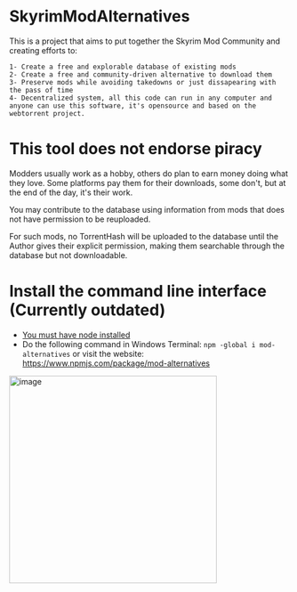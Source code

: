 # SkyrimModAlternatives
This is a project that aims to put together the Skyrim Mod Community and creating efforts to: 
```
1- Create a free and explorable database of existing mods
2- Create a free and community-driven alternative to download them
3- Preserve mods while avoiding takedowns or just dissapearing with the pass of time
4- Decentralized system, all this code can run in any computer and anyone can use this software, it's opensource and based on the webtorrent project. 
```
# This tool does not endorse piracy
Modders usually work as a hobby, others do plan to earn money doing what they love. 
Some platforms pay them for their downloads, some don't, but at the end of the day, it's their work. 

You may contribute to the database using information from mods that does not have permission to be reuploaded.

For such mods, no TorrentHash will be uploaded to the database until the Author gives their explicit permission, 
making them searchable through the database but not downloadable.


# Install the command line interface (Currently outdated)
- [You must have node installed](https://nodejs.org/en/download/)
- Do the following command in Windows Terminal: `npm -global i mod-alternatives` or visit the website: https://www.npmjs.com/package/mod-alternatives

<img width="373" alt="image" src="https://user-images.githubusercontent.com/6445619/166155287-c394ffcd-bdab-437a-9a7f-8e04cc7ee585.png">

